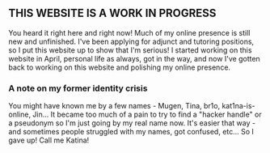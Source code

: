 ## THIS WEBSITE IS A WORK IN PROGRESS
You heard it right here and right now! Much of my online presence is still new and unfinished. I've been applying for adjunct and tutoring positions, so I put this website up to show that I'm serious! I started working on this website in April, personal life as always, got in the way, and now I've gotten back to working on this website and polishing my online presence. 
### A note on my former identity crisis
You might have known me by a few names - Mugen, Tina, br1o, kat1na-is-online, Jin... It became too much of a pain to try to find a "hacker handle" or a pseudonym so I'm just going by my real name now. It's easier that way - and sometimes people struggled with my names, got confused, etc... So I gave up! Call me Katina!